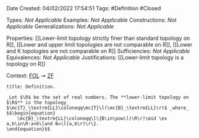 <br />
<br />

Date Created: 04/02/2022 17:54:51
Tags: #Definition #Closed 

Types: _Not Applicable_
Examples: _Not Applicable_
Constructions: _Not Applicable_
Generalizations: _Not Applicable_

Properties: [[Lower-limit topology strictly finer than standard topology on R]], [[Lower and upper limit topologies are not comparable on R]], [[Lower and K topologies are not comparable on R]]
Sufficiencies: _Not Applicable_
Equivalences: _Not Applicable_
Justifications: [[Lower-limit topology is a topology on R]]

Context: [$\textrm{FOL}$](obsidian://open?file=First%20Order%20Logic)$\,\,\rightsquigarrow\,\,$[$\textrm{ZF}$](obsidian://open?file=Zermelo-Fraenkel%20Set%20Theory)

``` ad-Definition
title: Definition.

_Let $\R$ be the set of real numbers. The **lower-limit topology on $\R$** is the topology_ $\mc{T}_\textrm{LL}\coloneqq\mc{T}\l(\mc{B}_\textrm{LL}\r)$ _where_
$$\begin{equation}
    \mc{B}_\textrm{LL}\coloneqq\l\{B\in\pow\l(\R\r)\mid \ex a,b\in\R:a<b\land B=\l[a,b\r)\r\}.
\end{equation}$$

```
